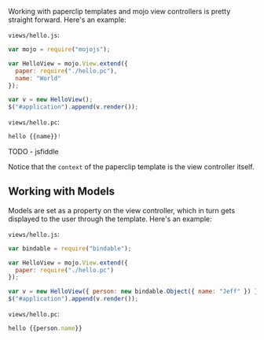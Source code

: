 Working with paperclip templates and mojo view controllers is pretty straight forward. Here's an example:


`views/hello.js`:

```javascript
var mojo = require("mojojs");

var HelloView = mojo.View.extend({
  paper: require("./hello.pc"),
  name: "World"
});

var v = new HelloView();
$("#application").append(v.render());
```

`views/hello.pc`:

```javascript
hello {{name}}!
```

TODO - jsfiddle

Notice that the `context` of the paperclip template is the view controller itself. 

## Working with Models

Models are set as a property on the view controller, which in turn gets displayed to the user through the template. Here's an example:


`views/hello.js`:

```javascript
var bindable = require("bindable");

var HelloView = mojo.View.extend({
  paper: require("./hello.pc")
});

var v = new HelloView({ person: new bindable.Object({ name: "Jeff" }) });
$("#application").append(v.render());
```

`views/hello.pc`:

```javascript
hello {{person.name}}
```

## 